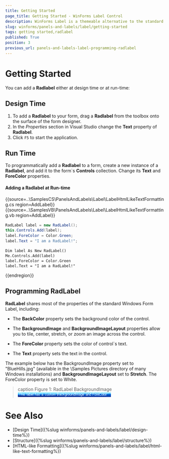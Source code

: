 ```yaml
---
title: Getting Started
page_title: Getting Started - WinForms Label Control
description: WinForms Label is a themeable alternative to the standard Windows Forms label control.
slug: winforms/panels-and-labels/label/getting-started
tags: getting started,radlabel
published: True
position: 3
previous_url: panels-and-labels-label-programming-radlabel
---
```


# Getting Started

You can add a **Radlabel** either at design time or at run-time:

## Design Time

1. To add a **Radlabel** to your form, drag a **Radlabel** from the toolbox onto the surface of the form designer.
2. In the *Properties* section in Visual Studio change the __Text__ property of **Radlabel**.
4. Click `F5` to start the application.

## Run Time

To programmatically add a **Radlabel** to a form, create a new instance of a **Radlabel**, and add it to the form`s __Controls__ collection. Change its **Text** and **ForeColor** properties.

#### Adding a Radlabel at Run-time 

{{source=..\SamplesCS\PanelsAndLabels\Label\LabelHtmlLikeTextFormatting.cs region=AddLabel}} 
{{source=..\SamplesVB\PanelsAndLabels\Label\LabelHtmlLikeTextFormatting.vb region=AddLabel}}
````C#
RadLabel label = new RadLabel();
this.Controls.Add(label);
label.ForeColor = Color.Green;
label.Text = "I am a RadLabel!";

````
````VB.NET
Dim label As New RadLabel()
Me.Controls.Add(label)
label.ForeColor = Color.Green
label.Text = "I am a RadLabel!"

```` 



{{endregion}}

## Programming RadLabel

**RadLabel** shares most of the properties of the standard Windows Form Label, including:

* The __BackColor__ property sets the background color of the control.

* The __BackgroundImage__ and __BackgroundImageLayout__ properties allow you to tile, center, stretch, or zoom an image across the control.

* The __ForeColor__ property sets the color of control`s text.

* The __Text__ property sets the text in the control.

The example below has the BackgroundImage property set to "BlueHills.jpg" (available in the \Samples Pictures directory of many Windows installations) and __BackgroundImageLayout__ set to __Stretch__. The ForeColor property is set to White.

>caption Figure 1: RadLabel BackgroundImage
![panels-and-labels-label-programming-radlabel 001](images/panels-and-labels-label-programming-radlabel001.png)

# See Also

* [Design Time]({%slug winforms/panels-and-labels/label/design-time%})
* [Structure]({%slug winforms/panels-and-labels/label/structure%})
* [HTML-like Formatting]({%slug winforms/panels-and-labels/label/html-like-text-formatting%})